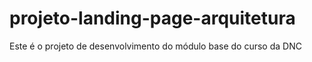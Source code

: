 # projeto-landing-page-arquitetura
Este é o projeto de desenvolvimento do módulo base do curso da DNC
